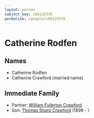 ```yaml
---
layout: person
subject_key: i66129376
permalink: /people/i66129376
---
```


# Catherine Rodfen

## Names

* Catherine Rodfen
* Catherine Crawford (married name)

## Immediate Family

* Partner: [William Fullerton Crawford](./@48880388@-william-fullerton-crawford-b-d.md)
* Son: [Thomas Sharp Crawford](./@2569089@-thomas-sharp-crawford-b1898-d.md) (1898 - )

